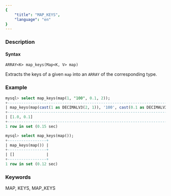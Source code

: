 ```yaml
---
{
    "title": "MAP_KEYS",
    "language": "en"
}
---
```


### Description

#### Syntax

`ARRAY<K> map_keys(Map<K, V> map)`

Extracts the keys of a given `map` into an `ARRAY` of the corresponding type.

### Example

```sql
mysql> select map_keys(map(1, "100", 0.1, 2));
+-------------------------------------------------------------------------------------------------+
| map_keys(map(cast(1 as DECIMALV3(2, 1)), '100', cast(0.1 as DECIMALV3(2, 1)), cast(2 as TEXT))) |
+-------------------------------------------------------------------------------------------------+
| [1.0, 0.1]                                                                                      |
+-------------------------------------------------------------------------------------------------+
1 row in set (0.15 sec)

mysql> select map_keys(map());
+-----------------+
| map_keys(map()) |
+-----------------+
| []              |
+-----------------+
1 row in set (0.12 sec)
```

### Keywords

MAP, KEYS, MAP_KEYS
